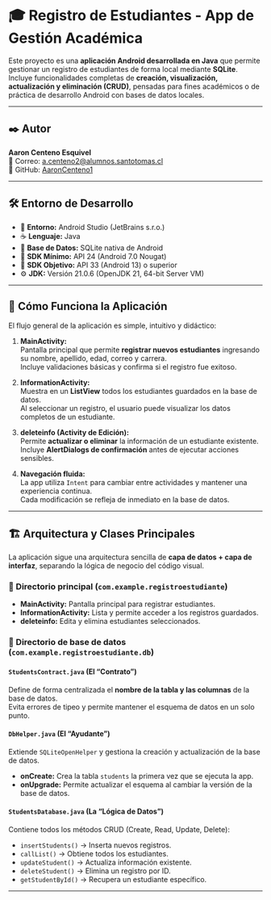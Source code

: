 # 🎓 Registro de Estudiantes - App de Gestión Académica

Este proyecto es una **aplicación Android desarrollada en Java** que permite gestionar un registro de estudiantes de forma local mediante **SQLite**.  
Incluye funcionalidades completas de **creación, visualización, actualización y eliminación (CRUD)**, pensadas para fines académicos o de práctica de desarrollo Android con bases de datos locales.

---

## ✒️ Autor

**Aaron Centeno Esquivel**  
📧 Correo: [a.centeno2@alumnos.santotomas.cl](mailto:a.centeno2@alumnos.santotomas.cl)  
💼 GitHub: [AaronCenteno1](https://github.com/AaronCenteno1)

---

## 🛠️ Entorno de Desarrollo

- 🧩 **Entorno:** Android Studio (JetBrains s.r.o.)  
- ☕ **Lenguaje:** Java  
- 💾 **Base de Datos:** SQLite nativa de Android  
- 🧱 **SDK Mínimo:** API 24 (Android 7.0 Nougat)  
- 🎯 **SDK Objetivo:** API 33 (Android 13) o superior  
- ⚙️ **JDK:** Versión 21.0.6 (OpenJDK 21, 64-bit Server VM)

---

## 🚀 Cómo Funciona la Aplicación

El flujo general de la aplicación es simple, intuitivo y didáctico:

1. **MainActivity:**  
   Pantalla principal que permite **registrar nuevos estudiantes** ingresando su nombre, apellido, edad, correo y carrera.  
   Incluye validaciones básicas y confirma si el registro fue exitoso.

2. **InformationActivity:**  
   Muestra en un **ListView** todos los estudiantes guardados en la base de datos.  
   Al seleccionar un registro, el usuario puede visualizar los datos completos de un estudiante.

3. **deleteinfo (Activity de Edición):**  
   Permite **actualizar o eliminar** la información de un estudiante existente.  
   Incluye **AlertDialogs de confirmación** antes de ejecutar acciones sensibles.

4. **Navegación fluida:**  
   La app utiliza `Intent` para cambiar entre actividades y mantener una experiencia continua.  
   Cada modificación se refleja de inmediato en la base de datos.

---

## 🏗️ Arquitectura y Clases Principales

La aplicación sigue una arquitectura sencilla de **capa de datos + capa de interfaz**, separando la lógica de negocio del código visual.

### 📂 Directorio principal (`com.example.registroestudiante`)

- **MainActivity:** Pantalla principal para registrar estudiantes.  
- **InformationActivity:** Lista y permite acceder a los registros guardados.  
- **deleteinfo:** Edita y elimina estudiantes seleccionados.

### 🧠 Directorio de base de datos (`com.example.registroestudiante.db`)

#### `StudentsContract.java` (El “Contrato”)
Define de forma centralizada el **nombre de la tabla y las columnas** de la base de datos.  
Evita errores de tipeo y permite mantener el esquema de datos en un solo punto.

#### `DbHelper.java` (El “Ayudante”)
Extiende `SQLiteOpenHelper` y gestiona la creación y actualización de la base de datos.  
- **onCreate:** Crea la tabla `students` la primera vez que se ejecuta la app.  
- **onUpgrade:** Permite actualizar el esquema al cambiar la versión de la base de datos.

#### `StudentsDatabase.java` (La “Lógica de Datos”)
Contiene todos los métodos CRUD (Create, Read, Update, Delete):
- `insertStudents()` → Inserta nuevos registros.  
- `callList()` → Obtiene todos los estudiantes.  
- `updateStudent()` → Actualiza información existente.  
- `deleteStudent()` → Elimina un registro por ID.  
- `getStudentById()` → Recupera un estudiante específico.

---
